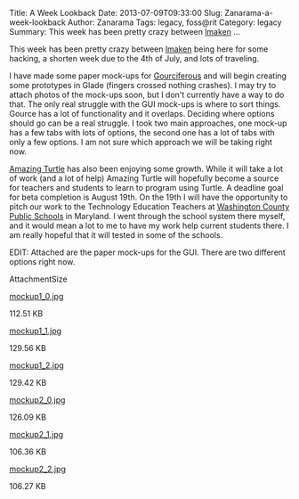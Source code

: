Title: A Week Lookback
Date: 2013-07-09T09:33:00
Slug: Zanarama-a-week-lookback
Author: Zanarama
Tags: legacy, foss@rit
Category: legacy
Summary: This week has been pretty crazy between [lmaken](https://github.com/lmacken) ... 

This week has been pretty crazy between [lmaken](https://github.com/lmacken)
being here for some hacking, a shorten week due to the 4th of July, and lots
of traveling.

I have made some paper mock-ups for
[Gourciferous](https://github.com/FOSSRIT/gourciferous) and will begin
creating some prototypes in Glade (fingers crossed nothing crashes). I may try
to attach photos of the mock-ups soon, but I don't currently have a way to do
that. The only real struggle with the GUI mock-ups is where to sort things.
Gource has a lot of functionality and it overlaps. Deciding where options
should go can be a real struggle. I took two main approaches, one mock-up has
a few tabs with lots of options, the second one has a lot of tabs with only a
few options. I am not sure which approach we will be taking right now.

[Amazing Turtle](https://github.com/Zanarama/AmazingTurtle) has also been
enjoying some growth. While it will take a lot of work (and a lot of help)
Amazing Turtle will hopefully become a source for teachers and students to
learn to program using Turtle. A deadline goal for beta completion is August
19th. On the 19th I will have the opportunity to pitch our work to the
Technology Education Teachers at [Washington County Public
Schools](http://www.wcps.k12.md.us/) in Maryland. I went through the school
system there myself, and it would mean a lot to me to have my work help
current students there. I am really hopeful that it will tested in some of the
schools.

EDIT: Attached are the paper mock-ups for the GUI. There are two different
options right now.

AttachmentSize

[mockup1_0.jpg](http://foss.rit.edu/files/mockup1_0.jpg)

112.51 KB

[mockup1_1.jpg](http://foss.rit.edu/files/mockup1_1.jpg)

129.56 KB

[mockup1_2.jpg](http://foss.rit.edu/files/mockup1_2.jpg)

129.42 KB

[mockup2_0.jpg](http://foss.rit.edu/files/mockup2_0.jpg)

126.09 KB

[mockup2_1.jpg](http://foss.rit.edu/files/mockup2_1.jpg)

106.36 KB

[mockup2_2.jpg](http://foss.rit.edu/files/mockup2_2.jpg)

106.27 KB

